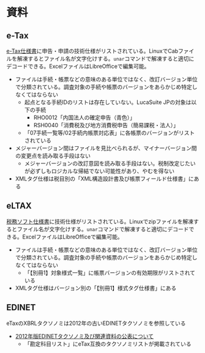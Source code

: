 # 資料

## e-Tax

[e-Tax仕様書](https://www.e-tax.nta.go.jp/shiyo/index.htm#anc05)に申告・申請の技術仕様がリストされている。LinuxでCabファイルを解凍するとファイル名が文字化けする。`unar`コマンドで解凍すると適切にデコードできる。ExcelファイルはLibreOfficeで編集可能。

* ファイルは手続・帳票などの意味のある単位ではなく、改訂バージョン単位で分類されている。調査対象の手続や帳票のバージョンをあらかじめ特定しなくてはならない
  * 起点となる手続IDのリストは存在していない。LucaSuite JPの対象は以下の手続
    * RHO0012「内国法人の確定申告（青色）」
    * RSH0040「消費税及び地方消費税申告（簡易課税・法人）」
  * 「07手続一覧等/02手続内帳票対応表」に各帳票のバージョンがリストされている
* メジャーバージョン間はファイルを見比べられるが、マイナーバージョン間の変更点を読み取る手段はない
  * メジャーバージョンの改訂意図を読み取る手段はない。税制改定じたいが必ずしもロジカルな帰結でない可能性があり、やむを得ない
* XMLタグ仕様は税目別の「XML構造設計書及び帳票フィールド仕様書」にある


## eLTAX

[税務ソフト仕様書](https://www.eltax.lta.go.jp/support/software/)に技術仕様がリストされている。Linuxでzipファイルを解凍するとファイル名が文字化けする。`unar`コマンドで解凍すると適切にデコードできる。ExcelファイルはLibreOfficeで編集可能。

* ファイルは手続・帳票などの意味のある単位ではなく、改訂バージョン単位で分類されている。調査対象の手続や帳票のバージョンをあらかじめ特定しなくてはならない
  * 「【別冊1】対象様式一覧」に帳票バージョンの有効期限がリストされている
* XMLタグ仕様はバージョン別の「【別冊1】様式タグ仕様書」にある


## EDINET

eTaxのXBRLタクソノミは2012年の古いEDINETタクソノミを参照している

* [2012年版EDINETタクソノミ及び関連資料の公表について](https://www.fsa.go.jp/search/20120314.html)
  * 「勘定科目リスト」にeTax互換のタクソノミリストが掲載されている

